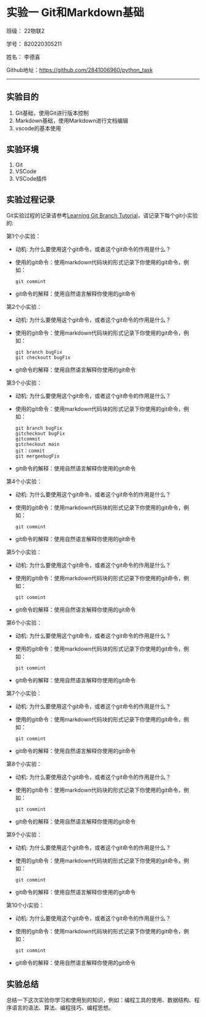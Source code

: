# 实验一 Git和Markdown基础

班级： 22物联2

学号： B20220305211

姓名： 李德喜

Github地址：<https://github.com/2841006960/python_task>

---

## 实验目的

1. Git基础，使用Git进行版本控制
2. Markdown基础，使用Markdown进行文档编辑
3. vscode的基本使用

## 实验环境

1. Git
2. VSCode
3. VSCode插件

## 实验过程记录

Git实验过程的记录请参考[Learning Git Branch Tutorial](https://github.com/zhoujing204/python_course/blob/main/Labs/LearningGitBranch-Tutorial.md)，请记录下每个git小实验的:

第1个小实验：
- 动机: 为什么要使用这个git命令，或者这个git命令的作用是什么？

- 使用的git命令：使用markdown代码块的形式记录下你使用的git命令，例如：

  ```shell
  git commint
  ```

- git命令的解释：使用自然语言解释你使用的git命令
  
第2个小实验：
- 动机: 为什么要使用这个git命令，或者这个git命令的作用是什么？

- 使用的git命令：使用markdown代码块的形式记录下你使用的git命令，例如：

  ```shell
  git branch bugFix
  git checkoutt bugFix
  ```
- git命令的解释：使用自然语言解释你使用的git命令
  
第3个小实验：
- 动机: 为什么要使用这个git命令，或者这个git命令的作用是什么？

- 使用的git命令：使用markdown代码块的形式记录下你使用的git命令，例如：

  ```shell
  git branch bugFix
  gitcheckout bugFix
  gitcommit
  gitcheckout main
  git：commit
  git mergeebugFix
  ```
- git命令的解释：使用自然语言解释你使用的git命令
  
第4个小实验：
- 动机: 为什么要使用这个git命令，或者这个git命令的作用是什么？

- 使用的git命令：使用markdown代码块的形式记录下你使用的git命令，例如：

  ```shell
  git commint
  ```
- git命令的解释：使用自然语言解释你使用的git命令
  
第5个小实验：
- 动机: 为什么要使用这个git命令，或者这个git命令的作用是什么？

- 使用的git命令：使用markdown代码块的形式记录下你使用的git命令，例如：

  ```shell
  git commint
  ```
- git命令的解释：使用自然语言解释你使用的git命令
  
第6个小实验：
- 动机: 为什么要使用这个git命令，或者这个git命令的作用是什么？

- 使用的git命令：使用markdown代码块的形式记录下你使用的git命令，例如：

  ```shell
  git commint
  ```
- git命令的解释：使用自然语言解释你使用的git命令
  
第7个小实验：
- 动机: 为什么要使用这个git命令，或者这个git命令的作用是什么？

- 使用的git命令：使用markdown代码块的形式记录下你使用的git命令，例如：

  ```shell
  git commint
  ```
- git命令的解释：使用自然语言解释你使用的git命令
  
第8个小实验：
- 动机: 为什么要使用这个git命令，或者这个git命令的作用是什么？

- 使用的git命令：使用markdown代码块的形式记录下你使用的git命令，例如：

  ```shell
  git commint
  ```
- git命令的解释：使用自然语言解释你使用的git命令
  
第9个小实验：
- 动机: 为什么要使用这个git命令，或者这个git命令的作用是什么？

- 使用的git命令：使用markdown代码块的形式记录下你使用的git命令，例如：

  ```shell
  git commint
  ```
- git命令的解释：使用自然语言解释你使用的git命令
  
第10个小实验：
- 动机: 为什么要使用这个git命令，或者这个git命令的作用是什么？

- 使用的git命令：使用markdown代码块的形式记录下你使用的git命令，例如：

  ```shell
  git commint
  ```
- git命令的解释：使用自然语言解释你使用的git命令

## 实验总结

总结一下这次实验你学习和使用到的知识，例如：编程工具的使用、数据结构、程序语言的语法、算法、编程技巧、编程思想。
